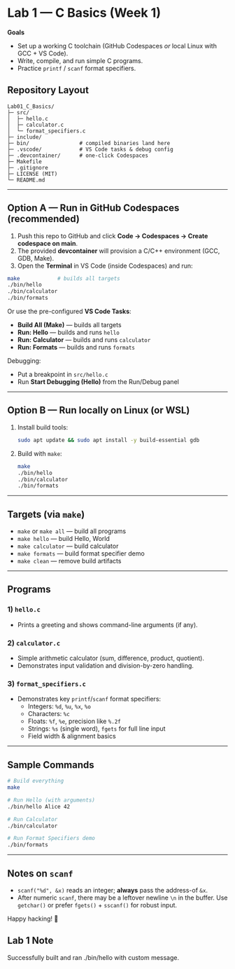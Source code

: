 
# Lab 1 — C Basics (Week 1)

**Goals**
- Set up a working C toolchain (GitHub Codespaces *or* local Linux with GCC + VS Code).
- Write, compile, and run simple C programs.
- Practice `printf` / `scanf` format specifiers.

## Repository Layout
```
Lab01_C_Basics/
├─ src/
│  ├─ hello.c
│  ├─ calculator.c
│  └─ format_specifiers.c
├─ include/
├─ bin/                # compiled binaries land here
├─ .vscode/            # VS Code tasks & debug config
├─ .devcontainer/      # one-click Codespaces
├─ Makefile
├─ .gitignore
├─ LICENSE (MIT)
└─ README.md
```

---

## Option A — Run in **GitHub Codespaces** (recommended)

1. Push this repo to GitHub and click **Code → Codespaces → Create codespace on main**.
2. The provided **devcontainer** will provision a C/C++ environment (GCC, GDB, Make).
3. Open the **Terminal** in VS Code (inside Codespaces) and run:

```bash
make            # builds all targets
./bin/hello
./bin/calculator
./bin/formats
```

Or use the pre-configured **VS Code Tasks**:
- **Build All (Make)** — builds all targets
- **Run: Hello** — builds and runs `hello`
- **Run: Calculator** — builds and runs `calculator`
- **Run: Formats** — builds and runs `formats`

Debugging:
- Put a breakpoint in `src/hello.c`
- Run **Start Debugging (Hello)** from the Run/Debug panel

---

## Option B — Run locally on Linux (or WSL)

1. Install build tools:
   ```bash
   sudo apt update && sudo apt install -y build-essential gdb
   ```
2. Build with `make`:
   ```bash
   make
   ./bin/hello
   ./bin/calculator
   ./bin/formats
   ```

---

## Targets (via `make`)
- `make` or `make all` — build all programs
- `make hello` — build Hello, World
- `make calculator` — build calculator
- `make formats` — build format specifier demo
- `make clean` — remove build artifacts

---

## Programs

### 1) `hello.c`
- Prints a greeting and shows command-line arguments (if any).

### 2) `calculator.c`
- Simple arithmetic calculator (sum, difference, product, quotient).
- Demonstrates input validation and division-by-zero handling.

### 3) `format_specifiers.c`
- Demonstrates key `printf`/`scanf` format specifiers:
  - Integers: `%d`, `%u`, `%x`, `%o`
  - Characters: `%c`
  - Floats: `%f`, `%e`, precision like `%.2f`
  - Strings: `%s` (single word), `fgets` for full line input
  - Field width & alignment basics

---

## Sample Commands

```bash
# Build everything
make

# Run Hello (with arguments)
./bin/hello Alice 42

# Run Calculator
./bin/calculator

# Run Format Specifiers demo
./bin/formats
```

---

## Notes on `scanf`
- `scanf("%d", &x)` reads an integer; **always** pass the address-of `&x`.
- After numeric `scanf`, there may be a leftover newline `\n` in the buffer. 
  Use `getchar()` or prefer `fgets()` + `sscanf()` for robust input.

Happy hacking! 🎯

## Lab 1 Note
Successfully built and ran ./bin/hello with custom message.
